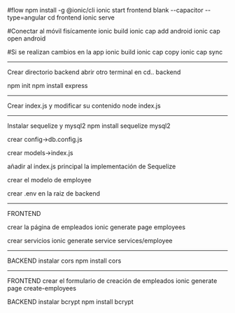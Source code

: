 #flow
npm install -g @ionic/cli
ionic start frontend blank --capacitor --type=angular
cd frontend
ionic serve

#Conectar al móvil fisícamente
ionic build
ionic cap add android
ionic cap open android

#Si se realizan cambios en la app
ionic build
ionic cap copy
ionic cap sync

----------------------------------------

Crear directorio backend
abrir otro terminal en cd.. backend

npm init
npm install express

----------------------------------------

Crear index.js y modificar su contenido
node index.js

----------------------------------------

Instalar sequelize y mysql2
npm install sequelize mysql2

crear config->db.config.js

crear models->index.js

añadir al index.js principal la implementación de Sequelize

crear el modelo de employee


crear .env en la raiz de backend



----------------------------------------------------
FRONTEND

crear la página de empleados
ionic generate page employees

crear servicios
ionic generate service services/employee

----------------------------------------------------
BACKEND
instalar cors
npm install cors

----------------------------------------------------
FRONTEND
crear el formulario de creación de empleados
ionic generate page create-employees

BACKEND
instalar bcrypt
npm install bcrypt